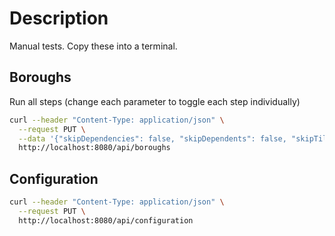 # Description
Manual tests. Copy these into a terminal.


## Boroughs

Run all steps (change each parameter to toggle each step individually)
```sh
curl --header "Content-Type: application/json" \
  --request PUT \
  --data '{"skipDependencies": false, "skipDependents": false, "skipTiles": false, "skipDownloads": false}' \
  http://localhost:8080/api/boroughs
```

## Configuration

```sh
curl --header "Content-Type: application/json" \
  --request PUT \
  http://localhost:8080/api/configuration
```
